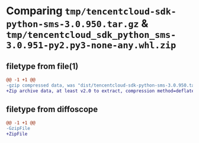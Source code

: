 # Comparing `tmp/tencentcloud-sdk-python-sms-3.0.950.tar.gz` & `tmp/tencentcloud_sdk_python_sms-3.0.951-py2.py3-none-any.whl.zip`

## filetype from file(1)

```diff
@@ -1 +1 @@
-gzip compressed data, was "dist/tencentcloud-sdk-python-sms-3.0.950.tar", last modified: Fri Aug  4 00:33:26 2023, max compression
+Zip archive data, at least v2.0 to extract, compression method=deflate
```

## filetype from diffoscope

```diff
@@ -1 +1 @@
-GzipFile
+ZipFile
```

